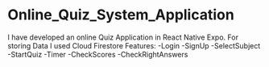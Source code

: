 # Online_Quiz_System_Application
I have developed an online Quiz Application in React Native Expo. For storing Data I used Cloud Firestore 
Features:
-Login
-SignUp
-SelectSubject
-StartQuiz
-Timer
-CheckScores
-CheckRightAnswers

